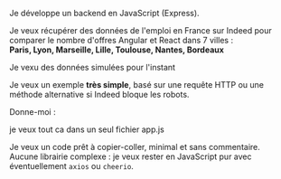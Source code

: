 Je développe un backend en JavaScript (Express).

Je veux récupérer des données de l'emploi en France sur Indeed pour comparer le nombre d'offres Angular et React dans 7 villes :  
**Paris, Lyon, Marseille, Lille, Toulouse, Nantes, Bordeaux**

Je vexu des données simulées pour l'instant

Je veux un exemple **très simple**, basé sur une requête HTTP ou une méthode alternative si Indeed bloque les robots.

Donne-moi :

je veux tout ca dans un seul fichier app.js

Je veux un code prêt à copier-coller, minimal et sans commentaire.  
Aucune librairie complexe : je veux rester en JavaScript pur avec éventuellement `axios` ou `cheerio`.



